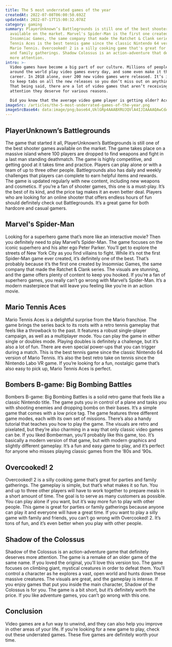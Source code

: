 ```yaml
---
title: The 5 most underrated games of the year
createdAt: 2022-07-08T06:00:50.692Z
updatedAt: 2022-07-17T15:00:32.078Z
category: gaming
summary: PlayerUnknown’s Battlegrounds is still one of the best shooter games
  available on the market. Marvel's Spider-Man is the first one created by
  Insomniac Games, the same company that made the Ratchet & Clank series. Mario
  Tennis Aces is the best tennis game since the classic Nintendo 64 version of
  Mario Tennis. Overcooked! 2 is a silly cooking game that's great for parties
  and family gatherings. Shadow Colossus is an action-adventure that deserves
  more attention.
intro: >-
  Video games have become a big part of our culture. Millions of people
  around the world play video games every day, and some even make it their
  career. In 2018 alone, over 200 new video games were released. It’s important
  to keep tabs on all the new releases so you don’t miss out on anything great.
  That being said, there are a lot of video games that aren’t receiving the
  attention they deserve for various reasons. 

  Did you know that the average video game player is getting older? According to recent data, the average age of video gamers is now 35 years old! That means most gaming enthusiasts probably won’t find as many underrated games as they would have when they were younger. However, there are still plenty of underrated gems out there that are well worth checking out this year! Here are the top 5 underrated video games of 2018:
imageSrc: /articles/the-5-most-underrated-games-of-the-year.png
imageSrcBase64: data:image/png;base64,UklGRp4AAABXRUJQVlA4IJIAAAAQAwCdASoKAAoAAUAmJaACdGsAPMz/UAgrS/4EN8bt0cAA/q2ycf5/NfkFkBUtvSjXX4/GbS4jnyP+aAZTP+mN5RPd8tSf4ZRQ/m/5rvp6NGkZ0QyZ+GLkO/6CjO6xPAoUyq8RrVKaAcgHqEjfr4OiJ/xme7P2tT+hEc3FWl5HYO47fa+9RNTF+ApWop4LmAAAAA==
---
```


## PlayerUnknown’s Battlegrounds

The game that started it all, PlayerUnknown’s Battlegrounds is still one of the best shooter games available on the market. The game takes place on a massive island where 100 players are dropped to find weapons and fight in a last man standing deathmatch. The game is highly competitive, and getting good at it takes time and practice.
Players can play alone or with a team of up to three other people. Battlegrounds also has daily and weekly challenges that players can complete to earn helpful items and rewards. The game is updated regularly with new content, including new weapons and cosmetics.
If you’re a fan of shooter games, this one is a must-play. It’s the best of its kind, and the price tag makes it an even better deal. Players who are looking for an online shooter that offers endless hours of fun should definitely check out Battlegrounds. It’s a great game for both hardcore and casual gamers.

## Marvel's Spider-Man

Looking for a superhero game that’s more like an interactive movie? Then you definitely need to play Marvel’s Spider-Man. The game focuses on the iconic superhero and his alter ego Peter Parker. You’ll get to explore the streets of New York City as you find villains to fight.
While it’s not the first Spider-Man game ever created, it’s definitely one of the best. That’s probably because it’s the first one created by Insomniac Games, the same company that made the Ratchet & Clank series.
The visuals are stunning, and the game offers plenty of content to keep you hooked. If you’re a fan of superhero games, you really can’t go wrong with Marvel’s Spider-Man. It’s a modern masterpiece that will leave you feeling like you’re in an action movie.

## Mario Tennis Aces

Mario Tennis Aces is a delightful surprise from the Mario franchise. The game brings the series back to its roots with a retro tennis gameplay that feels like a throwback to the past. It features a robust single-player campaign, as well as a multiplayer mode.
You can play the game in either single or doubles mode. Playing doubles is definitely a challenge, but it’s also a lot of fun. There are even special power-ups that you can trigger during a match.
This is the best tennis game since the classic Nintendo 64 version of Mario Tennis. It’s also the best retro take on tennis since the Nintendo Labo VR game. If you’re looking for a fun, nostalgic game that’s also easy to pick up, Mario Tennis Aces is perfect.

## Bombers B-game: Big Bombing Battles

Bombers B-game: Big Bombing Battles is a solid retro game that feels like a classic Nintendo title. The game puts you in control of a plane and tasks you with shooting enemies and dropping bombs on their bases. It’s a simple game that comes with a low price tag.
The game features three different game modes, each with its own set of missions. There’s also a handy tutorial that teaches you how to play the game.
The visuals are retro and pixelated, but they’re also charming in a way that only classic video games can be.
If you liked Bomberman, you’ll probably like this game, too. It’s basically a modern version of that game, but with modern graphics and slightly different gameplay. It’s a fun and easy game to play, and it’s perfect for anyone who misses playing classic games from the ’80s and ’90s.

## Overcooked! 2

Overcooked! 2 is a silly cooking game that’s great for parties and family gatherings. The gameplay is simple, but that’s what makes it so fun. You and up to three other players will have to work together to prepare meals in a short amount of time.
The goal is to serve as many customers as possible. You can play alone if you want, but it’s way more fun to play with other people. This game is great for parties or family gatherings because anyone can play it and everyone will have a great time.
If you want to play a silly game with family and friends, you can’t go wrong with Overcooked! 2. It’s tons of fun, and it’s even better when you play with other people. 

## Shadow of the Colossus

Shadow of the Colossus is an action-adventure game that definitely deserves more attention. The game is a remake of an older game of the same name. If you loved the original, you’ll love this version too.
The game focuses on climbing giant, mystical creatures in order to defeat them. You’ll control a character as he explores a vast, open world and hunts down these massive creatures.
The visuals are great, and the gameplay is intense. If you enjoy games that put you inside the main character, Shadow of the Colossus is for you.
The game is a bit short, but it’s definitely worth the price. If you like adventure games, you can’t go wrong with this one.

## Conclusion

 Video games are a fun way to unwind, and they can also help you improve in other areas of your life. If you’re looking for a new game to play, check out these underrated games. These five games are definitely worth your time.
